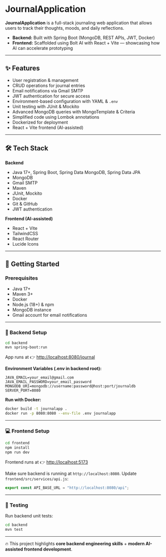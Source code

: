 # JournalApplication

**JournalApplication** is a full-stack journaling web application that allows users to track their thoughts, moods, and daily reflections.

* **Backend:** Built with Spring Boot (MongoDB, REST APIs, JWT, Docker)
* **Frontend:** Scaffolded using Bolt AI with React + Vite — showcasing how AI can accelerate prototyping

---

## ✨ Features

* User registration & management
* CRUD operations for journal entries
* Email notifications via Gmail SMTP
* JWT authentication for secure access
* Environment-based configuration with YAML & `.env`
* Unit testing with JUnit & Mockito
* Advanced MongoDB queries with MongoTemplate & Criteria
* Simplified code using Lombok annotations
* Dockerized for deployment
* React + Vite frontend (AI-assisted)

---

## 🛠 Tech Stack

**Backend**

* Java 17+, Spring Boot, Spring Data MongoDB, Spring Data JPA
* MongoDB
* Gmail SMTP
* Maven
* JUnit, Mockito
* Docker
* Git & GitHub
* JWT authentication

**Frontend (AI-assisted)**

* React + Vite
* TailwindCSS
* React Router
* Lucide Icons

---

## 🚀 Getting Started

### Prerequisites

* Java 17+
* Maven 3+
* Docker
* Node.js (18+) & npm
* MongoDB instance
* Gmail account for email notifications

---

### 🔧 Backend Setup

```bash
cd backend
mvn spring-boot:run
```

App runs at 👉 [http://localhost:8080/journal](http://localhost:8080/journal)

**Environment Variables (.env in backend root):**

```
JAVA_EMAIL=your_email@gmail.com
JAVA_EMAIL_PASSWORD=your_email_password
MONGODB_URI=mongodb://username:password@host:port/journaldb
SERVER_PORT=8080
```

**Run with Docker:**

```bash
docker build -t journalapp .
docker run -p 8080:8080 --env-file .env journalapp
```

---

### 💻 Frontend Setup

```bash
cd frontend
npm install
npm run dev
```

Frontend runs at 👉 [http://localhost:5173](http://localhost:5173)

Make sure backend is running at `http://localhost:8080`. Update `frontend/src/services/api.js`:

```js
export const API_BASE_URL = "http://localhost:8080/api";
```

---

### 🧪 Testing

Run backend unit tests:

```bash
cd backend
mvn test
```

---

🔥 This project highlights **core backend engineering skills** + **modern AI-assisted frontend development**.
